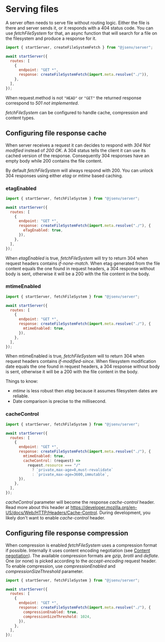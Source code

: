 # Serving files

A server often needs to serve file without routing logic. Either the file is there and server sends it, or it responds with a 404 status code. You can use _fetchFileSystem_ for that, an async function that will search for a file on the filesystem and produce a response for it.

```js
import { startServer, createFileSystemFetch } from "@jsenv/server";

await startServer({
  routes: [
    {
      endpoint: "GET *",
      response: createFileSystemFetch(import.meta.resolve("./")),
    },
  ],
});
```

When request.method is not `"HEAD"` or `"GET"` the returned response correspond to _501 not implemented_.

_fetchFileSystem_ can be configured to handle cache, compression and content types.

## Configuring file response cache

When server receives a request it can decides to respond with _304 Not modified_ instead of _200 OK_.
A 304 status tells the client it can use its cached version of the response.
Consequently 304 responses have an empty body while 200 contains the file content.

By default _fetchFileSystem_ will always respond with 200. You can unlock 304 responses using either _etag_ or _mtime_ based caching.

### etagEnabled

```js
import { startServer, fetchFileSystem } from "@jsenv/server";

await startServer({
  routes: [
    {
      endpoint: "GET *",
      response: createFileSystemFetch(import.meta.resolve("./"), {
        eTagEnabled: true,
      }),
    },
  ],
});
```

When _etagEnabled_ is true, _fetchFileSystem_ will try to return 304 when request headers contains _if-none-match_.
When etag generated from the file content equals the one found in request headers, a 304 response without body is sent, otherwise it will be a 200 with the file content in the body.

### mtimeEnabled

```js
import { startServer, fetchFileSystem } from "@jsenv/server";

await startServer({
  routes: [
    {
      endpoint: "GET *",
      response: createFileSystemFetch(import.meta.resolve("./"), {
        mtimeEnabled: true,
      }),
    },
  ],
});
```

When mtimeEnabled is true, _fetchFileSystem_ will to return 304 when request headers contains _if-modified-since_.
When filesystem modification date equals the one found in request headers, a 304 response without body is sent, otherwise it will be a 200 with the file content in the body.

Things to know:

- _mtime_ is less robust then _etag_ because it assumes filesystem dates are reliable.
- Date comparison is precise to the millisecond.

### cacheControl

```js
import { startServer, fetchFileSystem } from "@jsenv/server";

await startServer({
  routes: [
    {
      endpoint: "GET *",
      response: createFileSystemFetch(import.meta.resolve("./"), {
        mtimeEnabled: true,
        cacheControl: (request) =>
          request.resource === "/"
            ? `private,max-age=0,must-revalidate`
            : `private,max-age=3600,immutable`,
      }),
    },
  ],
});
```

_cacheControl_ parameter will become the response _cache-control_ header.
Read more about this header at https://developer.mozilla.org/en-US/docs/Web/HTTP/Headers/Cache-Control.
During development, you likely don't want to enable _cache-control_ header.

## Configuring file response compression

When compression is enabled _fetchFileSystem_ uses a compression format if possible.
Internally it uses content encoding negotiation (see [Content negotiation](./content_negotiation.md#content-negotiation)).
The available compression formats are _gzip_, _brotli_ and _deflate_. One (or none) is picked according to the _accept-encoding_ request header.
To enable compression, use _compressionEnabled_ and _compressionSizeThreshold_ parameter.

```js
import { startServer, fetchFileSystem } from "@jsenv/server";

await startServer({
  routes: [
    {
      endpoint: "GET *",
      response: createFileSystemFetch(import.meta.resolve("./"), {
        compressionEnabled: true,
        compressionSizeThreshold: 1024,
      }),
    },
  ],
});
```
